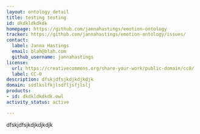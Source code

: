 ```yaml
---
layout: ontology_detail
title: testing testing
id: dkdkldkdkdk
homepage: https://github.com/jannahastings/emotion-ontology
tracker: https://github.com/jannahastings/emotion-ontology/issues/
contact:
  label: Janna Hastings
  email: blah@blah.com
  github_username: jannahastings
license:
  url: https://creativecommons.org/share-your-work/public-domain/cc0/
  label: CC-0
description: dfskjdfsjkdjkdjkdjk
domain: ssdlkslfkjlsdfljsfjlslj
products:
- id: dkdkldkdkdk.owl
activity_status: active

---
```

dfskjdfsjkdjkdjkdjk
